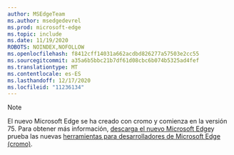 ```yaml
---
author: MSEdgeTeam
ms.author: msedgedevrel
ms.prod: microsoft-edge
ms.topic: include
ms.date: 11/19/2020
ROBOTS: NOINDEX,NOFOLLOW
ms.openlocfilehash: f8412cff14031a662acdbd826277a57503e2cc55
ms.sourcegitcommit: a35a6b5bbc21b7df61d08cbc6b074b5325ad4fef
ms.translationtype: MT
ms.contentlocale: es-ES
ms.lasthandoff: 12/17/2020
ms.locfileid: "11236134"
---
```

> [!NOTE]
> El nuevo Microsoft Edge se ha creado con cromo y comienza en la versión 75.  Para obtener más información, [descarga el nuevo Microsoft Edge][MicrosoftNewEdge]y prueba las nuevas [herramientas para desarrolladores de Microsoft Edge (cromo)][DevtoolsGuideChromium].  

<!-- links -->  

[DevtoolsGuideChromium]: /microsoft-edge/devtools-guide-chromium "Herramientas para desarrolladores de Microsoft Edge (cromo)"  

[MicrosoftNewEdge]: https://www.microsoft.com/edge "Descargar nuevo explorador Microsoft Edge"  
